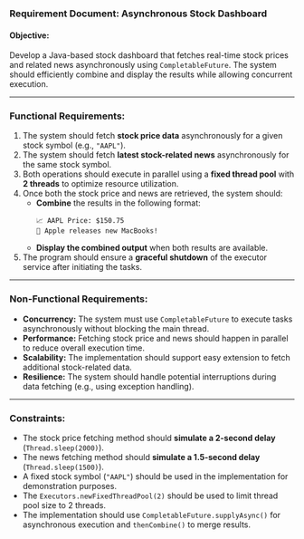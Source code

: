 ### **Requirement Document: Asynchronous Stock Dashboard**  

#### **Objective:**  
Develop a Java-based stock dashboard that fetches real-time stock prices and related news asynchronously using `CompletableFuture`. The system should efficiently combine and display the results while allowing concurrent execution.  

---

### **Functional Requirements:**  
1. The system should fetch **stock price data** asynchronously for a given stock symbol (e.g., `"AAPL"`).  
2. The system should fetch **latest stock-related news** asynchronously for the same stock symbol.  
3. Both operations should execute in parallel using a **fixed thread pool** with **2 threads** to optimize resource utilization.  
4. Once both the stock price and news are retrieved, the system should:  
   - **Combine** the results in the following format:  
     ```
     📈 AAPL Price: $150.75
     📰 Apple releases new MacBooks!
     ```
   - **Display the combined output** when both results are available.  
5. The program should ensure a **graceful shutdown** of the executor service after initiating the tasks.  

---

### **Non-Functional Requirements:**  
- **Concurrency:** The system must use `CompletableFuture` to execute tasks asynchronously without blocking the main thread.  
- **Performance:** Fetching stock price and news should happen in parallel to reduce overall execution time.  
- **Scalability:** The implementation should support easy extension to fetch additional stock-related data.  
- **Resilience:** The system should handle potential interruptions during data fetching (e.g., using exception handling).  

---

### **Constraints:**  
- The stock price fetching method should **simulate a 2-second delay** (`Thread.sleep(2000)`).  
- The news fetching method should **simulate a 1.5-second delay** (`Thread.sleep(1500)`).  
- A fixed stock symbol (`"AAPL"`) should be used in the implementation for demonstration purposes.  
- The `Executors.newFixedThreadPool(2)` should be used to limit thread pool size to 2 threads.  
- The implementation should use `CompletableFuture.supplyAsync()` for asynchronous execution and `thenCombine()` to merge results.  
